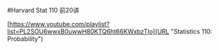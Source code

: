#Harvard Stat 110 前20讲 

[https://www.youtube.com/playlist?list=PL2SOU6wwxB0uwwH80KTQ6ht66KWxbzTIo](URL "Statistics 110: Probability")
